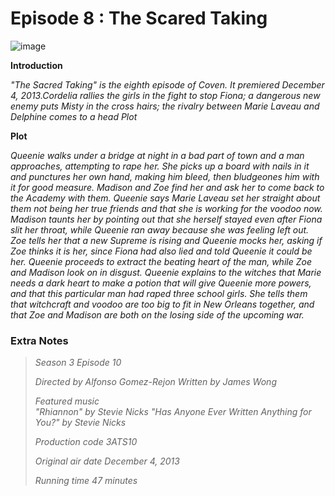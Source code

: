 # Episode 8 : The Scared Taking 

![image](https://github.com/user-attachments/assets/5ae4e563-977f-43d6-886d-e75e7f2aec34) 


**Introduction**

*"The Sacred Taking" is the eighth episode of Coven. It premiered December 4, 2013.Cordelia rallies the girls in the fight to stop Fiona; a dangerous new enemy puts Misty in the cross hairs; the rivalry between Marie Laveau and Delphine comes to a head*
*Plot*




**Plot**

*Queenie walks under a bridge at night in a bad part of town and a man approaches, attempting to rape her. She picks up a board with nails in it and punctures her own hand, making him bleed, then bludgeones him with it for good measure. Madison and Zoe find her and ask her to come back to the Academy with them. Queenie says Marie Laveau set her straight about them not being her true friends and that she is working for the voodoo now. Madison taunts her by pointing out that she herself stayed even after Fiona slit her throat, while Queenie ran away because she was feeling left out. Zoe tells her that a new Supreme is rising and Queenie mocks her, asking if Zoe thinks it is her, since Fiona had also lied and told Queenie it could be her. Queenie proceeds to extract the beating heart of the man, while Zoe and Madison look on in disgust. Queenie explains to the witches that Marie needs a dark heart to make a potion that will give Queenie more powers, and that this particular man had raped three school girls. She tells them that witchcraft and voodoo are too big to fit in New Orleans together, and that Zoe and Madison are both on the losing side of the upcoming war.*

### Extra Notes

> *Season 3
Episode 10*
>
> *Directed by	Alfonso Gomez-Rejon
Written by	James Wong*
>
> *Featured music	
"Rhiannon" by Stevie Nicks
"Has Anyone Ever Written Anything for You?" by Stevie Nicks*
>
> *Production code	3ATS10*
> 
> *Original air date	December 4, 2013*
>
> *Running time	47 minutes*
> 
